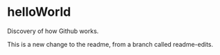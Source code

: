 # helloWorld
Discovery of how Github works.

This is a new change to the readme, from a branch called readme-edits.
